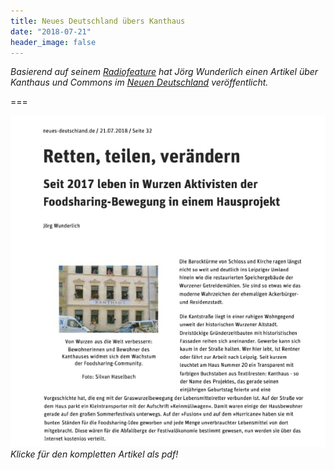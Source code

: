 ```yaml
---
title: Neues Deutschland übers Kanthaus
date: "2018-07-21"
header_image: false
---
```

*Basierend auf seinem [Radiofeature](../2018-06-30_mdrgraswurzener) hat Jörg Wunderlich einen Artikel über Kanthaus und Commons im [Neuen Deutschland](https://www.neues-deutschland.de/) veröffentlicht.*

===

[![Artikel im Neuen Deutschland über das Kanthaus](20180721_ND.jpg)](20180721_ND.pdf)
_Klicke für den kompletten Artikel als pdf!_
